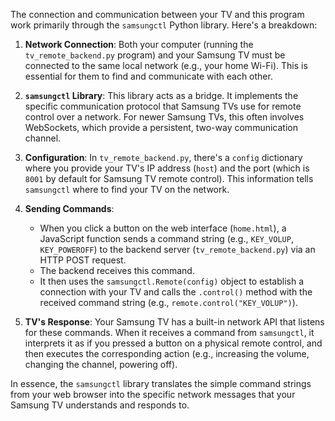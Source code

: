 The connection and communication between your TV and this program work primarily through the `samsungctl` Python library. Here's a breakdown:

1.  **Network Connection**: Both your computer (running the `tv_remote_backend.py` program) and your Samsung TV must be connected to the same local network (e.g., your home Wi-Fi). This is essential for them to find and communicate with each other.

2.  **`samsungctl` Library**: This library acts as a bridge. It implements the specific communication protocol that Samsung TVs use for remote control over a network. For newer Samsung TVs, this often involves WebSockets, which provide a persistent, two-way communication channel.

3.  **Configuration**: In `tv_remote_backend.py`, there's a `config` dictionary where you provide your TV's IP address (`host`) and the port (which is `8001` by default for Samsung TV remote control). This information tells `samsungctl` where to find your TV on the network.

4.  **Sending Commands**:
    *   When you click a button on the web interface (`home.html`), a JavaScript function sends a command string (e.g., `KEY_VOLUP`, `KEY_POWEROFF`) to the backend server (`tv_remote_backend.py`) via an HTTP POST request.
    *   The backend receives this command.
    *   It then uses the `samsungctl.Remote(config)` object to establish a connection with your TV and calls the `.control()` method with the received command string (e.g., `remote.control("KEY_VOLUP")`).

5.  **TV's Response**: Your Samsung TV has a built-in network API that listens for these commands. When it receives a command from `samsungctl`, it interprets it as if you pressed a button on a physical remote control, and then executes the corresponding action (e.g., increasing the volume, changing the channel, powering off).

In essence, the `samsungctl` library translates the simple command strings from your web browser into the specific network messages that your Samsung TV understands and responds to.